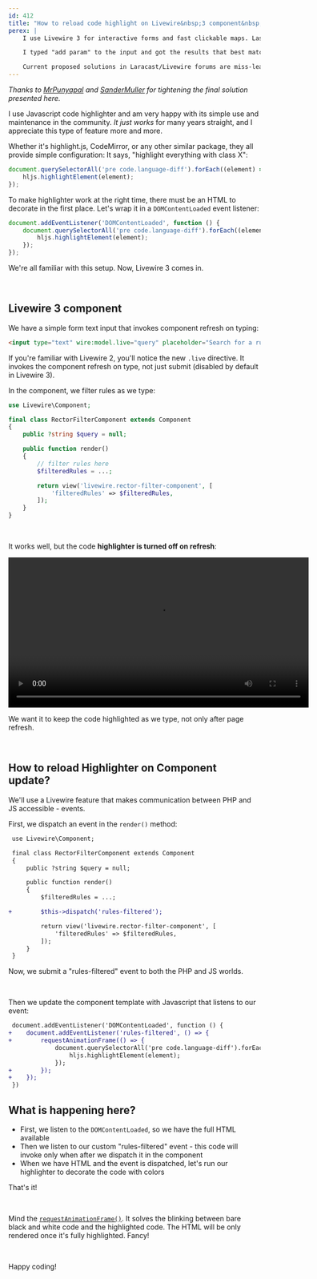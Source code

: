 ```yaml
---
id: 412
title: "How to reload code highlight on Livewire&nbsp;3 component&nbsp;update"
perex: |
    I use Livewire 3 for interactive forms and fast clickable maps. Last week, I worked on a filter page for the Rector website, where you can use text input to search for core and community rules.

    I typed "add param" to the input and got the results that best matched the rules I could use. But the code highlight was gone; what now?

    Current proposed solutions in Laracast/Livewire forums are miss-leading or using old Livewire 2 syntax, so I wanted to share the solution here to make it easier to find.
---
```


*Thanks to [MrPunyapal](https://github.com/rectorphp/getrector-com/pull/2300) and [SanderMuller](https://github.com/rectorphp/getrector-com/pull/2301) for tightening the final solution presented here.*

I use Javascript code highlighter and am very happy with its simple use and maintenance in the community. *It just works* for many years straight, and I appreciate this type of feature more and more.

Whether it's highlight.js, CodeMirror, or any other similar package, they all provide simple configuration: It says, "highlight everything with class X":

```javascript
document.querySelectorAll('pre code.language-diff').forEach((element) => {
    hljs.highlightElement(element);
});
```

To make highlighter work at the right time, there must be an HTML to decorate in the first place. Let's wrap it in a `DOMContentLoaded` event listener:

```javascript
document.addEventListener('DOMContentLoaded', function () {
    document.querySelectorAll('pre code.language-diff').forEach((element) => {
        hljs.highlightElement(element);
    });
});
```

We're all familiar with this setup. Now, Livewire 3 comes in.

<br>

## Livewire 3 component

We have a simple form text input that invokes component refresh on typing:

```html
<input type="text" wire:model.live="query" placeholder="Search for a rule">
```

If you're familiar with Livewire 2, you'll notice the new `.live` directive. It invokes the component refresh on type, not just submit (disabled by default in Livewire 3).

In the component, we filter rules as we type:

```php
use Livewire\Component;

final class RectorFilterComponent extends Component
{
    public ?string $query = null;

    public function render()
    {
        // filter rules here
        $filteredRules = ...;

        return view('livewire.rector-filter-component', [
            'filteredRules' => $filteredRules,
        ]);
    }
}
```

<br>

It works well, but the code **highlighter is turned off on refresh**:

<video controls width="600" class="img-thumbnail">
    <source src="https://github-production-user-asset-6210df.s3.amazonaws.com/924196/336463733-74aaff55-ea27-473f-900f-b42b53c0dfac.webm?X-Amz-Algorithm=AWS4-HMAC-SHA256&X-Amz-Credential=AKIAVCODYLSA53PQK4ZA%2F20240605%2Fus-east-1%2Fs3%2Faws4_request&X-Amz-Date=20240605T064416Z&X-Amz-Expires=300&X-Amz-Signature=8563f2836fbd96576e541b5d3d518c84923d3933802f2e0373b1c597e1ad78fe&X-Amz-SignedHeaders=host&actor_id=924196&key_id=0&repo_id=108684833" type="video/webm">
            Your browser does not support the video tag.
</video>

<br>

We want it to keep the code highlighted as we type, not only after page refresh.

<br>

## How to reload Highlighter on Component update?

We'll use a Livewire feature that makes communication between PHP and JS accessible - events.

First, we dispatch an event in the `render()` method:

```diff
 use Livewire\Component;

 final class RectorFilterComponent extends Component
 {
     public ?string $query = null;

     public function render()
     {
         $filteredRules = ...;

+        $this->dispatch('rules-filtered');

         return view('livewire.rector-filter-component', [
             'filteredRules' => $filteredRules,
         ]);
     }
 }
```

Now, we submit a "rules-filtered" event to both the PHP and JS worlds.

<br>

Then we update the component template with Javascript that listens to our event:

```diff
 document.addEventListener('DOMContentLoaded', function () {
+    document.addEventListener('rules-filtered', () => {
+        requestAnimationFrame(() => {
             document.querySelectorAll('pre code.language-diff').forEach((element) => {
                 hljs.highlightElement(element);
             });
+        });
+    });
 })
```

## What is happening here?

* First, we listen to the `DOMContentLoaded`, so we have the full HTML available
* Then we listen to our custom "rules-filtered" event - this code will invoke only when after we dispatch it in the component
* When we have HTML and the event is dispatched, let's run our highlighter to decorate the code with colors

That's it!

<br>

Mind the [`requestAnimationFrame()`](https://github.com/rectorphp/getrector-com/pull/2300/files#r1626252225). It solves the blinking between bare black and white code and the highlighted code. The HTML will be only rendered once it's fully highlighted. Fancy!

<br>

Happy coding!
